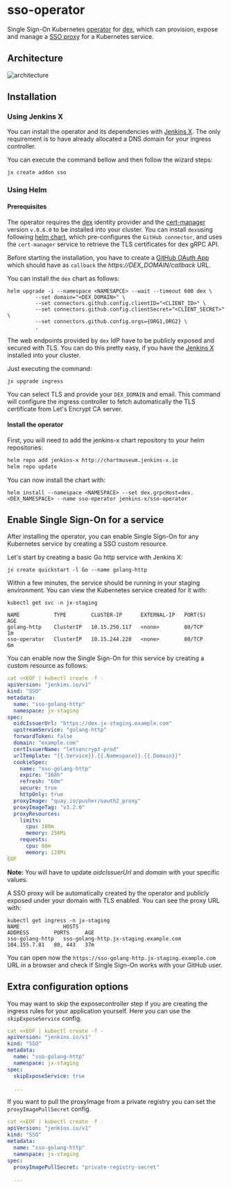 # sso-operator

Single Sign-On Kubernetes [operator](https://coreos.com/operators/) for [dex](https://github.com/coreos/dex), which can provision, expose and manage a [SSO proxy](https://github.com/oauth2-proxy/oauth2-proxy) for a Kubernetes service. 

## Architecture

![architecture](images/architecture.png?row=true)

## Installation 

### Using Jenkins X

You can install the operator and its dependencies with [Jenkins X](https://jenkins-x.io/). The only requirement is to have already allocated a DNS domain for your ingress controller.


You can execute the command bellow and then follow the wizard steps:

```
jx create addon sso 
```

### Using Helm 

#### Prerequisites

The operator requires the [dex](https://github.com/dexidp/dex) identity provider and the [cert-manager](https://github.com/jetstack/cert-manager) version `v.0.6.0` to be installed into your cluster. 
You can install `dex`using following [helm chart](https://github.com/jenkins-x/dex/tree/master/charts/dex), which pre-configures the `GitHub connector`, and uses the `cert-manager` service to retrieve 
the TLS certificates for dex gRPC API.

Before starting the installation, you have to create a [GitHub OAuth App](https://github.com/settings/applications/new) which should have  as `callback` the *https://DEX_DOMAIN/callback* URL.

You can install the `dex` chart as follows:
```
helm upgrade -i --namespace <NAMESAPCE> --wait --timeout 600 dex \
         --set domain="<DEX_DOMAIN>" \
         --set connectors.github.config.clientID="<CLIENT_ID>" \ 
         --set connectors.github.config.clientSecret="<CLIENT_SECRET>" \
         --set connectors.github.config.orgs={ORG1,ORG2} \
         .
```

The web endpoints provided by `dex` IdP have to be publicly exposed and secured with TLS. You can do  this pretty easy, if you have the [Jenkins X](https://jenkins-x.io/) installed into your cluster.

Just executing the command:

```
jx upgrade ingress 
```

You can select TLS and provide your `DEX_DOMAIN` and email. This command will configure the ingress controller to fetch automatically the TLS certificate from Let's Encrypt CA server.

#### Install the operator

First, you will need to add the jenkins-x chart repository to your helm repositories:
```sh
helm repo add jenkins-x http://chartmuseum.jenkins-x.io
helm repo update
```

You can now install the chart with:
```
helm install --namespace <NAMESPACE> --set dex.grpcHost=dex.<DEX_NAMESPACE> --name sso-operator jenkins-x/sso-operator 
```

## Enable Single Sign-On for a service 

After installing the operator, you can enable Single Sign-On for any Kubernetes service by creating a SSO custom resource. 

Let's start by creating a basic Go http service with Jenkins X:

```
jx create quickstart -l Go --name golang-http
```

Within a few minutes, the service should be running in your staging environment. You can view the Kubernetes service created for it with:

```
kubectl get svc -n jx-staging

NAME           TYPE        CLUSTER-IP      EXTERNAL-IP   PORT(S)           AGE
golang-http    ClusterIP   10.15.250.117   <none>        80/TCP            1m
sso-operator   ClusterIP   10.15.244.220   <none>        80/TCP            6m
```

You can enable now the Single Sign-On for this service by creating a custom resource as follows:

```yaml
cat <<EOF | kubectl create -f -
apiVersion: "jenkins.io/v1"
kind: "SSO"
metadata:
  name: "sso-golang-http"
  namespace: jx-staging
spec:
  oidcIssuerUrl: "https://dex.jx-staging.example.com"
  upstreamService: "golang-http"
  forwardToken: false
  domain: "example.com"
  certIssuerName: "letsencrypt-prod"
  urlTemplate: "{{.Service}}.{{.Namespace}}.{{.Domain}}"
  cookieSpec:
    name: "sso-golang-http"
    expire: "168h"
    refresh: "60m"
    secure: true
    httpOnly: true
  proxyImage: "quay.io/pusher/oauth2_proxy"
  proxyImageTag: "v3.2.0"
  proxyResources:
    limits:
      cpu: 100m
      memory: 256Mi
    requests:
      cpu: 80m
      memory: 128Mi
EOF
```

__Note:__ You will have to update *oidcIssuerUrl* and *domain* with your specific values.

A SSO proxy will be automatically created by the operator and publicly exposed under your domain with TLS enabled. You can see the proxy URL with:

```
kubectl get ingress -n jx-staging
NAME              HOSTS                                                             ADDRESS        PORTS     AGE
sso-golang-http   sso-golang-http.jx-staging.example.com                            104.155.7.81   80, 443   37m
```

You can open now the `https://sso-golang-http.jx-staging.example.com` URL in a browser and check if Single Sign-On works with your GitHub user.

## Extra configuration options


You may want to skip the exposecontroller step if you are creating the ingress rules for your application yourself.  Here you can use the `skipExposeService` config.
```yaml
cat <<EOF | kubectl create -f -
apiVersion: "jenkins.io/v1"
kind: "SSO"
metadata:
  name: "sso-golang-http"
  namespace: jx-staging
spec:
  skipExposeService: true

  ...
```

If you want to pull the proxyImage from a private registry you can set the `proxyImagePullSecret` config.
```yaml
cat <<EOF | kubectl create -f -
apiVersion: "jenkins.io/v1"
kind: "SSO"
metadata:
  name: "sso-golang-http"
  namespace: jx-staging
spec:
  proxyImagePullSecret: "private-registry-secret"

  ...
```